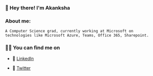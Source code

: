 
### 🖖 Hey there! I'm Akanksha

### About me:
    A Computer Science grad, currently working at Microsoft on technologies like Microsoft Azure, Teams, Office 365, Sharepoint.  

### 👨‍💻 You can find me on

-   🔗 [LinkedIn](https://www.linkedin.com/in/akanksha-pattnaik)

-   🔗 [Twitter](https://twitter.com/akapattnaik)
